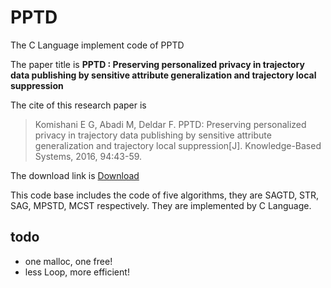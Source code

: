 # PPTD
The C Language implement code of PPTD

The paper title is **PPTD : Preserving personalized privacy in trajectory data publishing by sensitive attribute generalization and trajectory local suppression**

The cite of this research paper is 
> Komishani E G, Abadi M, Deldar F. PPTD: Preserving personalized privacy in trajectory data publishing by sensitive attribute generalization and trajectory local suppression[J]. Knowledge-Based Systems, 2016, 94:43-59.

The download link is 
[Download](https://www.researchgate.net/publication/284136782_PPTD_Preserving_personalized_privacy_in_trajectory_data_publishing_by_sensitive_attribute_generalization_and_trajectory_local_suppression)

This code base includes the code of five algorithms, they are SAGTD, STR, SAG, MPSTD, MCST respectively. They are implemented by C Language.

## todo
- one malloc, one free!
- less Loop, more efficient!